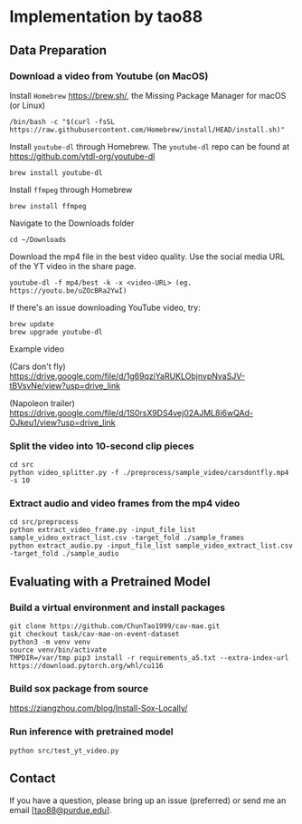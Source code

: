 # Implementation by tao88

## Data Preparation
### Download a video from Youtube (on MacOS)
Install `Homebrew` https://brew.sh/, the Missing Package Manager for macOS (or Linux)
```
/bin/bash -c "$(curl -fsSL https://raw.githubusercontent.com/Homebrew/install/HEAD/install.sh)"
```
Install `youtube-dl` through Homebrew. The `youtube-dl` repo can be found at https://github.com/ytdl-org/youtube-dl
```
brew install youtube-dl
```
Install `ffmpeg` through Homebrew
```
brew install ffmpeg
```
Navigate to the Downloads folder
```
cd ~/Downloads
```
Download the mp4 file in the best video quality. Use the social media URL of the YT video in the share page.
```
youtube-dl -f mp4/best -k -x <video-URL> (eg. https://youtu.be/uZOcBRa2YwI)
```
If there's an issue downloading YouTube video, try:
```
brew update
brew upgrade youtube-dl
```
Example video 

(Cars don't fly) https://drive.google.com/file/d/1g69qziYaRUKLObjnvpNvaSJV-tBVsvNe/view?usp=drive_link

(Napoleon trailer) https://drive.google.com/file/d/1S0rsX9DS4vej02AJML8i6wQAd-OJkeu1/view?usp=drive_link

### Split the video into 10-second clip pieces
```
cd src
python video_splitter.py -f ./preprocess/sample_video/carsdontfly.mp4 -s 10
```

### Extract audio and video frames from the mp4 video
```
cd src/preprocess
python extract_video_frame.py -input_file_list sample_video_extract_list.csv -target_fold ./sample_frames
python extract_audio.py -input_file_list sample_video_extract_list.csv -target_fold ./sample_audio
```

## Evaluating with a Pretrained Model
### Build a virtual environment and install packages
```
git clone https://github.com/ChunTao1999/cav-mae.git
git checkout task/cav-mae-on-event-dataset
python3 -m venv venv
source venv/bin/activate
TMPDIR=/var/tmp pip3 install -r requirements_a5.txt --extra-index-url https://download.pytorch.org/whl/cu116 
```

### Build sox package from source
https://ziangzhou.com/blog/Install-Sox-Locally/

### Run inference with pretrained model
```
python src/test_yt_video.py
```

## Contact
If you have a question, please bring up an issue (preferred) or send me an email [tao88@purdue.edu].

